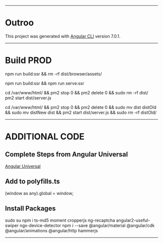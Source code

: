 ----------------------------------------------------------------------------------------------------

# Outroo

This project was generated with [Angular CLI](https://github.com/angular/angular-cli) version 7.0.1.

----------------------------------------------------------------------------------------------------

# Build PROD

<!-- [For GoogleCloudPlatform] -->
npm run build:ssr && rm -rf dist/browser/assets/

<!-- [compile & run on localhost] -->
npm run build:ssr && npm run serve:ssr

<!-- Cloud SSH -->
cd /var/www/html/ && pm2 stop 0 && pm2 delete 0 && sudo rm -rf dist/
pm2 start dist/server.js

<!-- Upload new + Stop Old + Launch new + Start new + Remove old -->
cd /var/www/html/ && pm2 stop 0 && pm2 delete 0 && sudo mv dist distOld && sudo mv distNew dist && pm2 start dist/server.js && sudo rm -rf distOld/

----------------------------------------------------------------------------------------------------

# ADDITIONAL CODE

## Complete Steps from Angular Universal
[Angular Universal](https://angular.io/guide/universal)

## Add to polyfills.ts
(window as any).global = window;

## Install Packages
sudo su
npm i ts-md5 moment cropperjs ng-recaptcha angular2-useful-swiper ngx-device-detector
npm i --save @angular/material @angular/cdk @angular/animations @angular/http hammerjs

----------------------------------------------------------------------------------------------------
